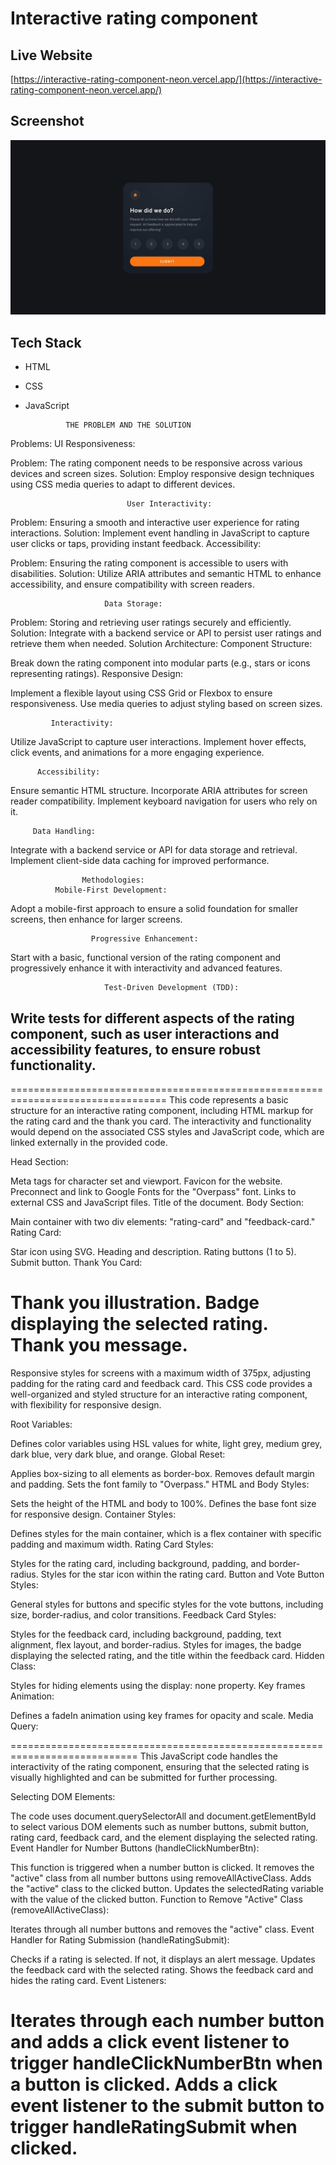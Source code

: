 # Interactive rating component

## Live Website

[https://interactive-rating-component-neon.vercel.app/](https://interactive-rating-component-neon.vercel.app/)

## Screenshot

![Screenshot](/design/desktop-design.jpg)

## Tech Stack

- HTML
- CSS
- JavaScript


               THE PROBLEM AND THE SOLUTION
                  
Problems:
                           UI Responsiveness:

Problem: 
The rating component needs to be responsive across various devices and screen sizes.
Solution: 
Employ responsive design techniques using CSS media queries to adapt to different devices.

                              User Interactivity:

Problem: 
Ensuring a smooth and interactive user experience for rating interactions.
Solution: 
Implement event handling in JavaScript to capture user clicks or taps, providing instant feedback.
                       Accessibility:

Problem:
 Ensuring the rating component is accessible to users with disabilities.
Solution: 
Utilize ARIA attributes and semantic HTML to enhance accessibility, and ensure compatibility with screen readers.

                         Data Storage:

Problem: Storing and retrieving user ratings securely and efficiently.
Solution: Integrate with a backend service or API to persist user ratings and retrieve them when needed.
                          Solution Architecture:
         Component Structure:

Break down the rating component into modular parts (e.g., stars or icons representing ratings).
              Responsive Design:

Implement a flexible layout using CSS Grid or Flexbox to ensure responsiveness.
Use media queries to adjust styling based on screen sizes.

             Interactivity:

Utilize JavaScript to capture user interactions.
Implement hover effects, click events, and animations for a more engaging experience.

          Accessibility:

Ensure semantic HTML structure.
Incorporate ARIA attributes for screen reader compatibility.
Implement keyboard navigation for users who rely on it.

         Data Handling:

Integrate with a backend service or API for data storage and retrieval.
Implement client-side data caching for improved performance.

                    Methodologies:
              Mobile-First Development:

Adopt a mobile-first approach to ensure a solid foundation for smaller screens, then enhance for larger screens.


                      Progressive Enhancement:

Start with a basic, functional version of the rating component and progressively enhance it with interactivity and advanced features.

                         Test-Driven Development (TDD):

Write tests for different aspects of the rating component, such as user interactions and accessibility features, to ensure robust functionality.
- 
=================================================================================
This code represents a basic structure for an interactive rating component, including HTML markup for the rating card and the thank you card. The interactivity and functionality would depend on the associated CSS styles and JavaScript code, which are linked externally in the provided code.

Head Section:

Meta tags for character set and viewport.
Favicon for the website.
Preconnect and link to Google Fonts for the "Overpass" font.
Links to external CSS and JavaScript files.
Title of the document.
Body Section:

Main container with two div elements: "rating-card" and "feedback-card."
Rating Card:

Star icon using SVG.
Heading and description.
Rating buttons (1 to 5).
Submit button.
Thank You Card:

Thank you illustration.
Badge displaying the selected rating.
Thank you message.
=============================================================

Responsive styles for screens with a maximum width of 375px, adjusting padding for the rating card and feedback card.
This CSS code provides a well-organized and styled structure for an interactive rating component, with flexibility for responsive design.

Root Variables:

Defines color variables using HSL values for white, light grey, medium grey, dark blue, very dark blue, and orange.
Global Reset:

Applies box-sizing to all elements as border-box.
Removes default margin and padding.
Sets the font family to "Overpass."
HTML and Body Styles:

Sets the height of the HTML and body to 100%.
Defines the base font size for responsive design.
Container Styles:

Defines styles for the main container, which is a flex container with specific padding and maximum width.
Rating Card Styles:

Styles for the rating card, including background, padding, and border-radius.
Styles for the star icon within the rating card.
Button and Vote Button Styles:

General styles for buttons and specific styles for the vote buttons, including size, border-radius, and color transitions.
Feedback Card Styles:

Styles for the feedback card, including background, padding, text alignment, flex layout, and border-radius.
Styles for images, the badge displaying the selected rating, and the title within the feedback card.
Hidden Class:

Styles for hiding elements using the display: none property.
Key frames Animation:

Defines a fadeIn animation using key frames for opacity and scale.
Media Query:

============================================================================
This JavaScript code handles the interactivity of the rating component, ensuring that the selected rating is visually highlighted and can be submitted for further processing.

Selecting DOM Elements:

The code uses document.querySelectorAll and document.getElementById to select various DOM elements such as number buttons, submit button, rating card, feedback card, and the element displaying the selected rating.
Event Handler for Number Buttons (handleClickNumberBtn):

This function is triggered when a number button is clicked.
It removes the "active" class from all number buttons using removeAllActiveClass.
Adds the "active" class to the clicked button.
Updates the selectedRating variable with the value of the clicked button.
Function to Remove "Active" Class (removeAllActiveClass):

Iterates through all number buttons and removes the "active" class.
Event Handler for Rating Submission (handleRatingSubmit):

Checks if a rating is selected. If not, it displays an alert message.
Updates the feedback card with the selected rating.
Shows the feedback card and hides the rating card.
Event Listeners:

Iterates through each number button and adds a click event listener to trigger handleClickNumberBtn when a button is clicked.
Adds a click event listener to the submit button to trigger handleRatingSubmit when clicked.
==================================================================
